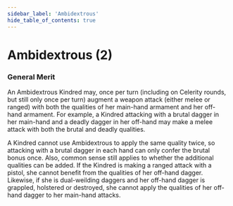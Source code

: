 ```yaml
---
sidebar_label: 'Ambidextrous'
hide_table_of_contents: true
---
```


# Ambidextrous (2)

### General Merit

An Ambidextrous Kindred may, once per turn (including on Celerity rounds, but still only once per turn) augment a weapon attack (either melee or ranged) with both the qualities of her main-hand armament and her off-hand armament. For example, a Kindred attacking with a brutal dagger in her main-hand and a deadly dagger in her off-hand may make a melee attack with both the brutal and deadly qualities.

A Kindred cannot use Ambidextrous to apply the same quality twice, so attacking with a brutal dagger in each hand can only confer the brutal bonus once. Also, common sense still applies to whether the additional qualities can be added. If the Kindred is making a ranged attack with a pistol, she cannot benefit from the qualities of her off-hand dagger. Likewise, if she is dual-weilding daggers and her off-hand dagger is grappled, holstered or destroyed, she cannot apply the qualities of her off-hand dagger to her main-hand attacks.
